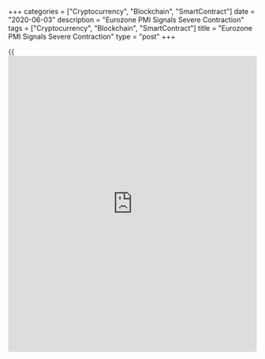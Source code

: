 +++
categories = ["Cryptocurrency", "Blockchain", "SmartContract"]
date = "2020-06-03"
description = "Eurozone PMI Signals Severe Contraction"
tags = ["Cryptocurrency", "Blockchain", "SmartContract"]
title = "Eurozone PMI Signals Severe Contraction"
type = "post"
+++

{{<iframe id="large-banner" src="https://www.bounty.group/#slide=26.0" width="100%" height="600" scrolling="no" style="border: 0px solid rgb(216, 221, 230); border-radius: 3px;">}}

The euro area private sector contracted sharply in May, but improved
from April as lockdown restrictions implemented to prevent the spread of
[coronavirus][1] loosened in many economies, survey results from IHS
Markit showed on Wednesday.

The final composite output index rose to 31.9 in May from April's record
low of 13.6. The score was above the flash reading of 30.5.

A score below 50 indicates contraction in the private sector.
Respondents noted that containment measures continued to have a severe
impact on economic performance.

Chris Williamson, chief [business][2] economist at IHS Markit said he
remained cautious with respect to the recovery. "Our forecasters expect
GDP to slump by almost 9% in 2020 and for a recovery to prepandemic
levels of output to take several years."

New business continued to fall markedly in May and companies reduced
their employment. Whilst there remained evidence of companies continuing
to take advantage of furlough schemes, the net fall in employment
remained severe and amongst the greatest in the survey [history](https://www.fixpro.org/post/chargeless-historical-data-api-backtesting/).

According to Eurostat, the unemployment rate in the currency bloc rose
to 7.3 percent in April from 7.1 percent in March.

Business confidence remained negative overall in May, data from Markit
showed. Data showed reductions in both operating costs and charges.

The final services Purchasing Managers' Index advanced to a three-month
high of 30.5 from a record low 12.0 posted in April. The flash reading
was 28.7.

The four largest euro area economies registered slower, albeit severe
contractions in activity.

Italy was the best-performing, followed by Germany and France. Spain
remained the weakest performing nation in May.

Germany's private sector remained in deep contraction territory in May.
The final composite output index came in at 32.3 in May, but up from a
historic low of 17.4 in April and the flash 31.4.

The services PMI advanced to 32.6 from 16.2 a month ago. The flash score
was 31.4.

France's business conditions remained among the weakest since data
collection began just over 22 years ago. The final composite PMI
advanced to 32.1 from 11.1 in April. This was above the flash reading of
30.5.

At the same time, the services PMI increased to 31.1 from 10.2 a month
ago and was better than the flash 29.4.

Italy's private sector also logged one of the fastest fall on record in
May. The composite output index climbed to 33.9 from 10.9 a month ago.
The services PMI came in at 28.9 versus 10.8 in April.

Similarly, Spain's private sector logged weaker contraction in May. The
composite PMI posted 29.2 versus 9.2 in April. At the same time, the
services PMI improved to 27.9 from 7.1 in the previous month.

For comments and feedback [contact](https://www.playgroundfx.com/contact/): editorial@rtt[news](https://www.letsplayfx.com/blog/forex-news-website/).com

[Business News][2]

   1. www.rtt[news](https://www.letsplayfx.com/blog/forex-news-website/).com/list/coronavirus.aspx
   2. www.rtt[news](https://www.letsplayfx.com/blog/forex-news-website/).com/Content/Business.aspx